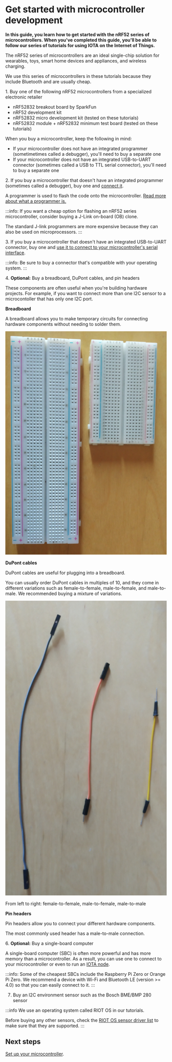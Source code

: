 # Get started with microcontroller development

**In this guide, you learn how to get started with the nRF52 series of microcontrollers. When you've completed this guide, you'll be able to follow our series of tutorials for using IOTA on the Internet of Things.**

The nRF52 series of microcontrollers are an ideal single-chip solution for wearables, toys, smart home devices and appliances, and wireless charging.

We use this series of microcontrollers in these tutorials because they include Bluetooth and are usually cheap. 

1\. Buy one of the following nRF52 microcontrollers from a specialized electronic retailer
    
- nRF52832 breakout board by SparkFun
- nRF52 development kit 
- nRF52832 micro development kit (tested on these tutorials)
- nRF52832 module + nRF52832 minimum test board (tested on these tutorials)

When you buy a microcontroller, keep the following in mind:

- If your microcontroller does not have an integrated programmer (sometimetimes called a debugger), you'll need to buy a separate one
- If your microcontroller does not have an integrated USB-to-UART connector (sometimes called a USB to TTL serial connector), you'll need to buy a separate one
    
2\. If you buy a microcontroller that doesn't have an integrated programmer (sometimes called a debugger), buy one and [connect it](../how-to-guides/connect-programmer.md).


A programmer is used to flash the code onto the microcontroller. 
[Read more about what a programmer is.](https://www.engineersgarage.com/tutorials/microcontroller-programmer-burner)

:::info:
If you want a cheap option for flashing an nRF52 series microcontroller, consider buying a J-Link on-board (OB) clone.

The standard J-link programmers are more expensive because they can also be used on microprocessors.
:::
    
3\. If you buy a microcontroller that doesn't have an integrated USB-to-UART connector, buy one and [use it to connect to your microcontroller's serial interface](../how-to-guides/connect-to-serial-interface.md).
    
:::info:
Be sure to buy a connector that's compatible with your operating system.
:::
    
4\. **Optional:** Buy a breadboard, DuPont cables, and pin headers

These components are often useful when you're building hardware projects.
For example, if you want to connect more than one I2C sensor to a microcontoller that has only one I2C port.

**Breadboard**

A breadboard allows you to make temporary circuits for connecting hardware components without needing to solder them.

![breadboard](../images/breadboards.png)

**DuPont cables**

DuPont cables are useful for plugging into a breadboard.

You can usually order DuPont cables in multiples of 10, and they come in different variations such as female-to-female, male-to-female, and male-to-male. We recommended buying a mixture of variations.

![DuPoint cables](../images/dupont_cable.png)

From left to right: female-to-female, male-to-female, male-to-male

**Pin headers**

Pin headers allow you to connect your different hardware components.

The most commonly used header has a male-to-male connection. 
    
6\. **Optional:** Buy a single-board computer

A single-board computer (SBC) is often more powerful and has more memory than a microcontroller. As a result, you can use one to connect to your microcontroller or even to run an [IOTA node](root://ciri/0.1/how-to-guides/run-a-ciri-node-on-an-sbc.md).

:::info:
Some of the cheapest SBCs include the Raspberry Pi Zero or Orange Pi Zero. 
We recommend a device with Wi-Fi and Bluetooth LE (version >= 4.0) so that you can easily connect to it.
:::

7. Buy an I2C environment sensor such as the Bosch BME/BMP 280 sensor

:::info
We use an operating system called RIOT OS in our tutorials.

Before buying any other sensors, check the [RIOT OS sensor driver list](http://riot-os.org/api/group__drivers__sensors.html) to make sure that they are supported.
:::

## Next steps

[Set up your microcontroller](../how-to-guides/set-up-nrf52-microcontroller.md).
    
    